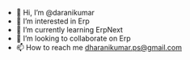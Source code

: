 - 👋 Hi, I’m @daranikumar
- 👀 I’m interested in Erp
- 🌱 I’m currently learning ErpNext
- 💞️ I’m looking to collaborate on Erp
- 📫 How to reach me dharanikumar.ps@gmail.com

<!---
daranikumar/daranikumar is a ✨ special ✨ repository because its `README.md` (this file) appears on your GitHub profile.
You can click the Preview link to take a look at your changes.
--->
